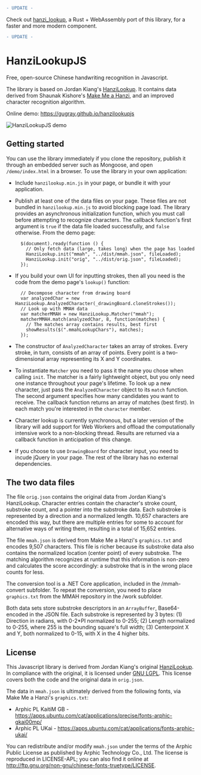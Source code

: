 ```diff
- UPDATE -
```
Check out [hanzi_lookup](https://github.com/gugray/hanzi_lookup), a Rust + WebAssembly port of this library, for a faster and more modern component.
```diff
- UPDATE -
```


# HanziLookupJS
Free, open-source Chinese handwriting recognition in Javascript.

The library is based on Jordan Kiang's [HanziLookup](http://kiang.org/jordan/software/hanzilookup). It contains data derived from Shaunak Kishore's [Make Me a Hanzi](https://github.com/skishore/makemeahanzi), and an improved character recognition algorithm.

Online demo: <https://gugray.github.io/hanzilookupjs>

![HanziLookupJS demo](HanziLookupJS.gif)

## Getting started
You can use the library immediately if you clone the repository, publish it through an embedded server such as Mongoose, and open `/demo/index.html` in a browser. To use the library in your own application:

- Include `hanzilookup.min.js` in your page, or bundle it with your application.

- Publish at least one of the data files on your page. These files are not bundled in `hanzilookup.min.js` to avoid blocking page load. The library provides an asynchronous initialization function, which you must call before attempting to recognize characters. The callback function's first argument is `true` if the data file loaded successfully, and `false` otherwise. From the demo page:

        $(document).ready(function () {
          // Only fetch data (large, takes long) when the page has loaded
          HanziLookup.init("mmah", "../dist/mmah.json", fileLoaded);
          HanziLookup.init("orig", "../dist/orig.json", fileLoaded);
        });

- If you build your own UI for inputting strokes, then all you need is the code from the demo page's `lookup()` function:

        // Decompose character from drawing board
        var analyzedChar = new HanziLookup.AnalyzedCharacter(_drawingBoard.cloneStrokes());
        // Look up with MMAH data
        var matcherMMAH = new HanziLookup.Matcher("mmah");
        matcherMMAH.match(analyzedChar, 8, function(matches) {
          // The matches array contains results, best first
          showResults($(".mmahLookupChars"), matches);
        });

- The constructor of `AnalyzedCharacter` takes an array of strokes. Every stroke, in turn, consists of an array of points. Every point is a two-dimensional array representing its X and Y coordinates.
  
- To instantiate `Matcher` you need to pass it the name you chose when calling `init`. The matcher is a fairly lightweight object, but you only need one instance throughout your page's lifetime. To look up a new character, just pass the `AnalyzedCharacter` object to its `match` function. The second argument specifies how many candidates you want to receive. The callback function returns an array of matches (best first). In each match you're interested in the `character` member.

- Character lookup is currently synchronous, but a later version of the library will add support for Web Workers and offload the computationally intensive work to a non-blocking thread. Results are returned via a callback function in anticipation of this change.

- If you choose to use `DrawingBoard` for character input, you need to incude jQuery in your page. The rest of the library has no external dependencies.
  
## The two data files
 
The file `orig.json` contains the original data from Jordan Kiang's HanziLookup. Character entries contain the character's stroke count, substroke count, and a pointer into the substroke data. Each substroke is represented by a direction and a normalized length. 10,657 characters are encoded this way, but there are multiple entries for some to account for alternative ways of writing them, resulting in a total of 15,652 entries.
 
The file `mmah.json` is derived from Make Me a Hanzi's `graphics.txt` and encodes 9,507 characters. This file is richer because its substroke data also contains the normalized location (center point) of every substroke. The matching algorithm recognizes at runtime that this information is non-zero and calculates the score accordingly: a substroke that is in the wrong place counts for less.

The conversion tool is a .NET Core application, included in the /mmah-convert subfolder. To repeat the conversion, you need to place `graphics.txt` from the MMAH repository in the /work subfolder.

Both data sets store substroke descriptors in an `ArrayBuffer`, Base64-encoded in the JSON file. Each substroke is represented by 3 bytes: (1) Direction in radians, with 0\-2\*PI normalized to 0\-255; (2) Length normalized to 0\-255, where 255 is the bounding square's full width; (3) Centerpoint X and Y, both normalized to 0\-15, with X in the 4 higher bits.

## License

This Javascript library is derived from Jordan Kiang's original [HanziLookup](http://kiang.org/jordan/software/hanzilookup). In compliance with the original, it is licensed under [GNU LGPL](http://www.gnu.org/copyleft/gpl.html). This license covers both the code and the original data in `orig.json`.

The data in `mmah.json` is ultimately derived from the following fonts, via Make Me a Hanzi's `graphics.txt`:
- Arphic PL KaitiM GB - https://apps.ubuntu.com/cat/applications/precise/fonts-arphic-gkai00mp/
- Arphic PL UKai - https://apps.ubuntu.com/cat/applications/fonts-arphic-ukai/

You can redistribute and/or modify `mmah.json` under the terms of the Arphic Public License as published by Arphic Technology Co., Ltd. The license is reproduced in LICENSE-APL; you can also find it online at <http://ftp.gnu.org/non-gnu/chinese-fonts-truetype/LICENSE>.
